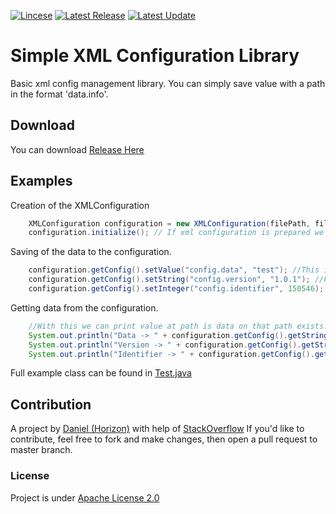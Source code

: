 [![Lincese](https://img.shields.io/aur/license/LICENSE?style=for-the-badge)](https://github.com/zMamutCZz/Simple-XML-Library/blob/main/LICENSE)
[![Latest Release](https://img.shields.io/github/v/release/zMamutCZz/Simple-XML-Library?color=green&style=for-the-badge)](https://github.com/zMamutCZz/Simple-XML-Library/releases) [![Latest Update](https://img.shields.io/github/last-commit/zMamutCZz/Simple-XML-Library?color=orange&style=for-the-badge)](https://github.com/zMamutCZz/Simple-XML-Library/releases)

# Simple XML Configuration Library
 Basic xml config management library. You can simply save value with a path in the format 'data.info'.

## Download
You can download [Release Here](https://github.com/zMamutCZz/Simple-XML-Library/releases/tag/1.0)

## Examples

Creation of the XMLConfiguration
```java
    XMLConfiguration configuration = new XMLConfiguration(filePath, fileName); //Firstly we need to create XMLConfiguration
    configuration.initialize(); // If xml configuration is prepared we can initialize it.
```

Saving of the data to the configuration.
```java
    configuration.getConfig().setValue("config.data", "test"); //This is used for setting the value.
    configuration.getConfig().setString("config.version", "1.0.1"); //First parameter is the is the path to the value
    configuration.getConfig().setInteger("config.identifier", 150546); //And the second parameter is the value itself.
```

Getting data from the configuration.
```java
    //With this we can print value at path is data on that path exists.
    System.out.println("Data -> " + configuration.getConfig().getString("config.data"));
    System.out.println("Version -> " + configuration.getConfig().getString("config.version"));
    System.out.println("Identifier -> " + configuration.getConfig().getInteger("config.identifier"));
```

Full example class can be found in [Test.java](https://github.com/zMamutCZz/Simple-XML-Library/blob/main/src/test/java/com/horizon/Test.java)
## Contribution

A project by [Daniel (Horizon)](https://github.com/zMamutCZz) with help of [StackOverflow](https://stackoverflow.com/)
If you'd like to contribute, feel free to fork and make changes, then open a pull request to master branch.

### License
Project is under [Apache License 2.0](https://github.com/zMamutCZz/Simple-XML-Library/blob/main/LICENSE)
